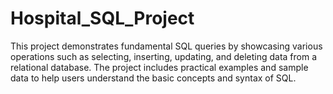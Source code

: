 # Hospital_SQL_Project
This project demonstrates fundamental SQL queries by showcasing various operations such as selecting, inserting, updating, and deleting data from a relational database. The project includes practical examples and sample data to help users understand the basic concepts and syntax of SQL.
